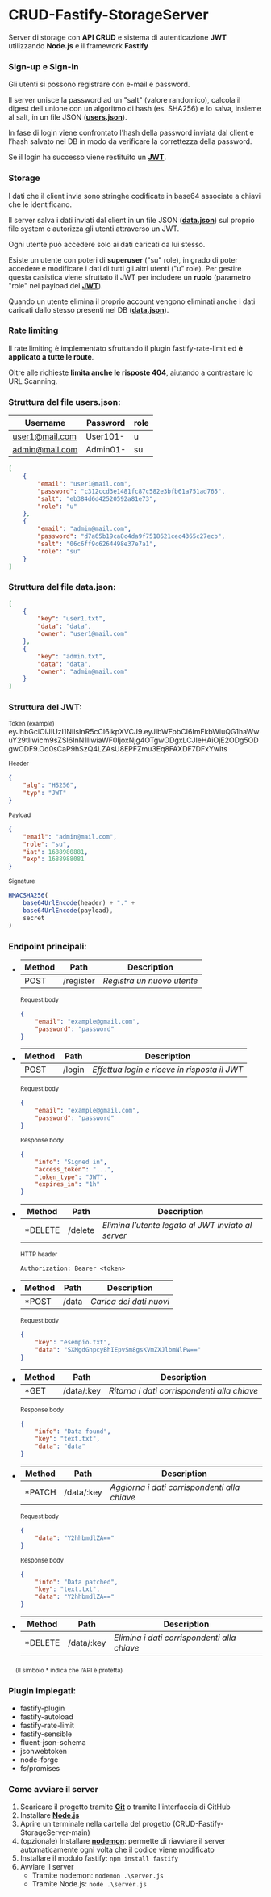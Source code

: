 # CRUD-Fastify-StorageServer
Server di storage con **API CRUD** e sistema di autenticazione **JWT** utilizzando **Node.js** e il framework **Fastify**

### **Sign-up e Sign-in**

Gli utenti si possono registrare con e-mail e password.

Il server unisce la password ad un "salt" (valore randomico), calcola il digest dell'unione con un algoritmo di hash (es. SHA256) e lo salva, insieme al salt, in un file JSON ([**users.json**](#struttura-del-file-usersjson)). 

In fase di login viene confrontato l'hash della password inviata dal client e l’hash salvato nel DB in modo da verificare la correttezza della password.

Se il login ha successo viene restituito un [**JWT**](#struttura-del-jwt).

### **Storage**

I dati che il client invia sono stringhe codificate in base64 associate a chiavi che le identificano.

Il server salva i dati inviati dal client in un file JSON ([**data.json**](#struttura-del-file-datajson)) sul proprio file system e autorizza gli utenti attraverso un JWT.

Ogni utente può accedere solo ai dati caricati da lui stesso.

Esiste un utente con poteri di **superuser** ("su" role), in grado di poter accedere e modificare i dati di tutti gli altri utenti ("u" role). Per gestire questa casistica viene sfruttato il JWT per includere un **ruolo** (parametro "role" nel payload del [**JWT**](#struttura-del-jwt)).

Quando un utente elimina il proprio account vengono eliminati anche i dati caricati dallo stesso presenti nel DB ([**data.json**](#struttura-del-file-datajson)).

### **Rate limiting**

Il rate limiting è implementato sfruttando il plugin fastify-rate-limit ed **è applicato a tutte le route**.

Oltre alle richieste **limita anche le risposte 404**, aiutando a contrastare lo URL Scanning.

### **Struttura del file users.json:**

| Username | Password | role |
| --- | --- | --- |
| user1@mail.com | User101- | u |
| admin@mail.com | Admin01- | su |

```json
[
    {
        "email": "user1@mail.com",
        "password": "c312ccd3e1481fc87c582e3bfb61a751ad765",
        "salt": "eb384d6d42520592a81e73",
        "role": "u"
    },
    {
        "email": "admin@mail.com",
        "password": "d7a65b19ca8c4da9f7518621cec4365c27ecb",
        "salt": "06c6ff9c6264498e37e7a1",
        "role": "su"
    }
]
```

### **Struttura del file data.json:**
```json
[
    {
        "key": "user1.txt",
        "data": "data",
        "owner": "user1@mail.com"
    },
    {
        "key": "admin.txt",
        "data": "data",
        "owner": "admin@mail.com"
    }
]
```

### **Struttura del JWT:**
<sub>Token (example)</sub>
eyJhbGciOiJIUzI1NiIsInR5cCI6IkpXVCJ9.eyJlbWFpbCI6ImFkbWluQG1haWwuY29tIiwicm9sZSI6InN1IiwiaWF0IjoxNjg4OTgwODgxLCJleHAiOjE2ODg5ODgwODF9.Od0sCaP9hSzQ4LZAsU8EPFZmu3Eq8FAXDF7DFxYwIts

<sub>Header</sub>
```json
{
    "alg": "HS256",
    "typ": "JWT"
}
```
<sub>Payload</sub>
```json
{
    "email": "admin@mail.com",
    "role": "su",
    "iat": 1688980881,
    "exp": 1688988081
}
```
<sub>Signature</sub>
```js
HMACSHA256(
    base64UrlEncode(header) + "." +
    base64UrlEncode(payload),
    secret
)
```

### **Endpoint principali:**

- | Method | Path | Description |
    | --- | --- | --- |
    | POST | /register | _Registra un nuovo utente_ |

    <sub>Request body</sub>
    ```json
    {
        "email": "example@gmail.com",
        "password": "password"
    }
    ```

- | Method | Path | Description |
    | --- | --- | --- |
    | POST | /login | _Effettua login e riceve in risposta il JWT_ |

    <sub>Request body</sub>
    ```json
    {
        "email": "example@gmail.com",
        "password": "password"
    }
    ```

    <sub>Response body</sub>
    ```json
    {
        "info": "Signed in",
        "access_token": "...",
        "token_type": "JWT",
        "expires_in": "1h"
    }
    ```

- | Method | Path | Description |
    | --- | --- | --- |
    | *DELETE | /delete | _Elimina l’utente legato al JWT inviato al server_ |

    <sub>HTTP header</sub>
    ```
    Authorization: Bearer <token>
    ```

- | Method | Path | Description |
    | --- | --- | --- |
    | *POST | /data | _Carica dei dati nuovi_ |

    <sub>Request body</sub>
    ```json
    { 
        "key": "esempio.txt",
        "data": "SXMgdGhpcyBhIEpvSm8gsKVmZXJlbmNlPw=="
    }
    ```

- | Method | Path | Description |
    | --- | --- | --- |
    | *GET | /data/:key | _Ritorna i dati corrispondenti alla chiave_ |

    <sub>Response body</sub>
    ```json
    {
        "info": "Data found",
        "key": "text.txt",
        "data": "data"
    }
    ```

- | Method | Path | Description |
    | --- | --- | --- |
    | *PATCH | /data/:key | _Aggiorna i dati corrispondenti alla chiave_ |

    <sub>Request body</sub>
    ```json
    { 
        "data": "Y2hhbmdlZA=="
    }
    ```
    <sub>Response body</sub>
    ```json
    {
        "info": "Data patched",
        "key": "text.txt",
        "data": "Y2hhbmdlZA=="
    }
    ```
    
- | Method | Path | Description |
    | --- | --- | --- |
    | *DELETE | /data/:key | _Elimina i dati corrispondenti alla chiave_ |

&emsp;<sub>(Il simbolo * indica che l’API è protetta)</sub>

### **Plugin impiegati**:
- fastify-plugin
- fastify-autoload 
- fastify-rate-limit
- fastify-sensible
- fluent-json-schema
- jsonwebtoken
- node-forge
- fs/promises

### **Come avviare il server**
1. Scaricare il progetto tramite [**Git**](https://git-scm.com/) o tramite l'interfaccia di GitHub
2. Installare [**Node.js**](https://nodejs.org/en/download)
3. Aprire un terminale nella cartella del progetto (CRUD-Fastify-StorageServer-main)
4. (opzionale) Installare [**nodemon**](https://nodemon.io/): permette di riavviare il server automaticamente ogni volta che il codice viene modificato
5. Installare il modulo fastify: `npm install fastify`
6. Avviare il server
   - Tramite nodemon: `nodemon .\server.js`
   - Tramite Node.js: `node .\server.js`